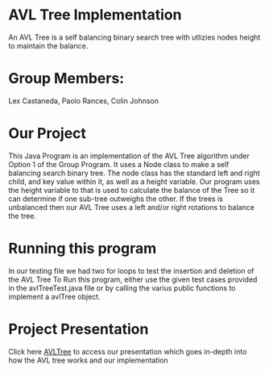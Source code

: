 # AVL Tree Implementation
An AVL Tree is a self balancing binary search tree with utlizies nodes height to maintain the balance.
# Group Members: 
Lex Castaneda, Paolo Rances, Colin Johnson
# Our Project
This Java Program is an implementation of the AVL Tree algorithm under Option 1 of the Group Program. 
It uses a Node class to make a self balancing search binary tree.
The node class has the standard left and right child, and key value within it, as well as a height variable. Our program uses the height variable to  that is used to calculate the balance of the Tree so it can determine if  one sub-tree outweighs the other. If the trees is unbalanced then our AVL Tree uses a left and/or right rotations to balance the tree.
# Running this program
In our testing file we had two for loops to test the insertion and deletion of the AVL Tree
To Run this program, either use the given test cases provided in the avlTreeTest.java file or by calling the varius public functions to implement a avlTree object. 


# Project Presentation
Click here [AVLTree](https://docs.google.com/presentation/d/1XR59ATMpIEqKdFO7RSohuFq-cdtqWwyj/edit?usp=sharing&ouid=100532028885950988787&rtpof=true&sd=true) to access our presentation which goes in-depth into how the AVL tree works and our implementation


